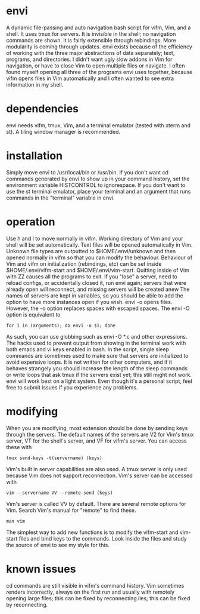 envi
====

A dynamic file-passing and auto navigation bash script for vifm, Vim, and a
shell. It uses tmux for servers. It is invisible in the shell; no navigation
commands are shown. It is fairly extensible through rebindings. More
modularity is coming through updates. envi exists because of the efficiency of
working with the three major abstractions of data separately; text, programs,
and directories. I didn't want ugly slow addons in Vim for navigation, or have
to close Vim to open multiple files or navigate. I often found myself opening
all three of the programs envi uses together, because vifm opens files in Vim
automatically and I often wanted to see extra information in my shell.

dependencies
====

envi needs vifm, tmux, Vim, and a terminal emulator (tested with xterm and st).
A tiling window manager is recommended.

installation
====

Simply move envi to /usr/local/bin or /usr/bin. If you don't want cd commands
generated by envi to show up in your command history, set the environment
variable HISTCONTROL to ignorespace. If you don't want to use the st terminal
emulator, place your terminal and an argument that runs commands in the
"terminal" variable in envi.

operation
====

Use h and l to move normally in vifm. Working directory of Vim and your shell
will be set automatically. Text files will be opened automatically in Vim.
Unknown file types are outputted to $HOME/.envi/unknown and then opened
normally in vifm so that you can modify the behaviour. Behaviour of Vim and
vifm on initialization (rebindings, etc) can be set inside
$HOME/.envi/vifm-start and $HOME/.envi/vim-start. Quitting inside of Vim with
ZZ causes all the programs to exit. If you "lose" a server, need to reload
configs, or accidentally closed it, run envi again; servers that
were already open will reconnect, and missing servers will be created anew
The names of servers are kept in variables, so you should be able to add the
option to have more instances open if you wish. envi -o opens files. However,
the -o option replaces spaces with escaped spaces. The envi -O option is
equivalent to
```
for i in (arguments); do envi -o $i; done
```
As such, you can use globbing such as envi -O \*.c and other expressions. The
hacks used to prevent output from showing in the terminal work with both emacs
and vi keys enabled in bash. In the script, single sleep commands are sometimes
used to make sure that servers are initialized to avoid expensive loops. It is
not written for other computers, and if it behaves strangely you should
increase the length of the sleep commands or write loops that ask tmux if the
servers exist yet; this still might not work. envi will work best on a light
system.  Even though it's a personal script, feel free to submit issues if you
experience any problems.

modifying
====

When you are modifying, most extension should be done by sending keys through
the servers. The default names of the servers are V2 for Vim's tmux server, VT
for the shell's server, and VF for vifm's server. You can access these with
```
tmux send-keys -t(servername) (keys)
```
Vim's built in server capabilities are also used. A tmux server is only used
because Vim does not support reconnection. Vim's server can be accessed with
```
vim --servername VV --remote-send (keys)
```
Vim's server is called VV by default. There are several remote options for Vim.
Search Vim's manual for "remote" to find these.
```
man vim
```
The simplest way to add new functions is to modify the vifm-start and vim-start
files and bind keys to the commands. Look inside the files and study the source
of envi to see my style for this.

known issues
====

cd commands are still visible in vifm's command history. Vim sometimes renders
incorrectly, always on the first run and usually with remotely opening large
files; this can be fixed by reconnecting.iles; this can be fixed by reconnecting.
